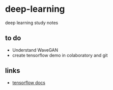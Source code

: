 # deep-learning
deep learning study notes

## to do 
- Understand WaveGAN
- create tensorflow demo in colaboratory and git

## links
- [tensorflow docs](https://www.tensorflow.org/api_docs/python/tf)
